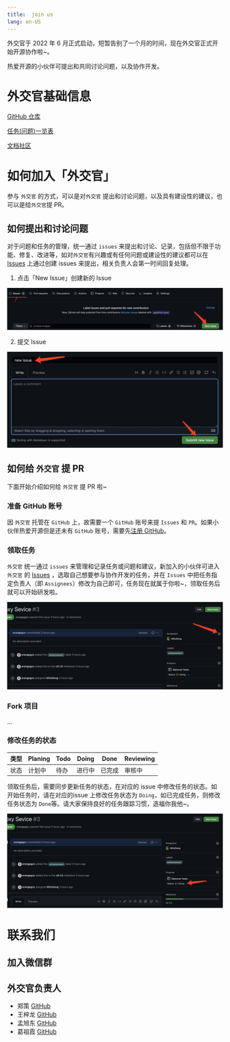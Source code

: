 ```yaml
---
title:  join us
lang: en-US
---
```

外交官于 2022 年 6 月正式启动，短暂告别了一个月的时间，现在外交官正式开始开源协作啦~。

热爱开源的小伙伴可提出和共同讨论问题，以及协作开发。

# 外交官基础信息
[GitHub 仓库](https://github.com/99nil/diplomat)

[任务(问题)一览表](https://github.com/orgs/99nil/projects/7)

[文档社区]( https://99nil.github.io/diplomat-document/)


# 如何加入「外交官」
参与 `外交官` 的方式，可以是对`外交官` 提出和讨论问题，以及具有建设性的建议，也可以是给`外交官`提 PR。

## 如何提出和讨论问题
对于问题和任务的管理，统一通过 `issues` 来提出和讨论、记录，包括但不限于功能、修复、改进等，如对`外交官`有兴趣或有任何问题或建设性的建议都可以在 [Issues](https://github.com/99nil/diplomat/issues) 上通过创建 issues 来提出，相关负责人会第一时间回复处理。

1. 点击「New Issue」创建新的 Issue

![创建新的 Issue](/docs/images/issues_1.jpg)

2. 提交 Issue

![提交 Issue](/docs/images/issues_2.jpg)

## 如何给 `外交官` 提 PR
下面开始介绍如何给 `外交官` 提 PR 啦~

### 准备 GitHub 账号
因 `外交官` 托管在 `GitHub` 上，故需要一个 `GitHub` 账号来提 `Issues` 和 `PR`。如果小伙伴热爱开源但是还未有 `GitHub` 账号，需要先[注册 GitHub](https://github.com/)。

### 领取任务
`外交官` 统一通过 `issues` 来管理和记录任务或问题和建议，新加入的小伙伴可进入 `外交官` 的 [Issues](https://github.com/99nil/diplomat/issues) ，选取自己想要参与协作开发的任务，并在 `Issues` 中把任务指定负责人（即 `Assignees`）修改为自己即可，任务现在就属于你啦~，领取任务后就可以开始研发啦。

![领取任务](/docs/images/issue_assignees.jpg)

### Fork 项目
...

### 修改任务的状态

|  类型   | Planing  | Todo  | Doing  | Done  | Reviewing |
|  ----  | ----     |  ----  | ----  | ----   | ----     |
| 状态    | 计划中    | 待办   | 进行中  | 已完成 | 审核中     |


领取任务后，需要同步更新任务的状态，在对应的 issue 中修改任务的状态。如开始任务时，请在对应的issue 上修改任务状态为 `Doing`，如已完成任务，则修改任务状态为 `Done`等。请大家保持良好的任务跟踪习惯，造福你我他~。

![修改任务状态](/docs/images/issue_status.jpg)


# 联系我们
## 加入微信群

## 外交官负责人
* 郑策 [GitHub](https://github.com/zc2638)
* 王梓龙 [GitHub](https://github.com/TianTianBigWang)
* 孟旭东 [GitHub](https://github.com/MXuDong)
* 葛祖霞 [GitHub](https://github.com/zc2638)
